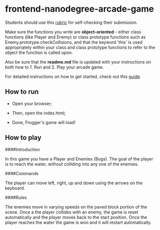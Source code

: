 frontend-nanodegree-arcade-game
===============================

Students should use this [rubric](https://review.udacity.com/#!/projects/2696458597/rubric) for self-checking their submission. 

Make sure the functions you write are **object-oriented** - either class functions (like Player and Enemy) or class 
prototype functions such as Enemy.prototype.checkCollisions, and that the keyword 'this' is used appropriately within 
your class and class prototype functions to refer to the object the function is called upon. 

Also be sure that the **readme.md** file is updated with your instructions on both how to 1. Run and 2. Play your arcade
game.

For detailed instructions on how to get started, check out this
[guide](https://docs.google.com/document/d/1v01aScPjSWCCWQLIpFqvg3-vXLH2e8_SZQKC8jNO0Dc/pub?embedded=true).

## How to run

* Open your browser;

* Then, open the index.html;
 
* Done, Frogger's game will load! 

## How to play

####Introduction

In this game you have a Player and Enemies (Bugs). The goal of the player is to reach the water, without colliding into any one of the enemies. 

####Commands

The player can move left, right, up and down using the arrows on the keyboard.

####Rules
 
The enemies move in varying speeds on the paved block portion of the scene. 
Once a the player collides with an enemy, 
the game is reset automatically and the player moves back to the start position. 
Once the player reaches the water the game is won and it will restart automatically.
